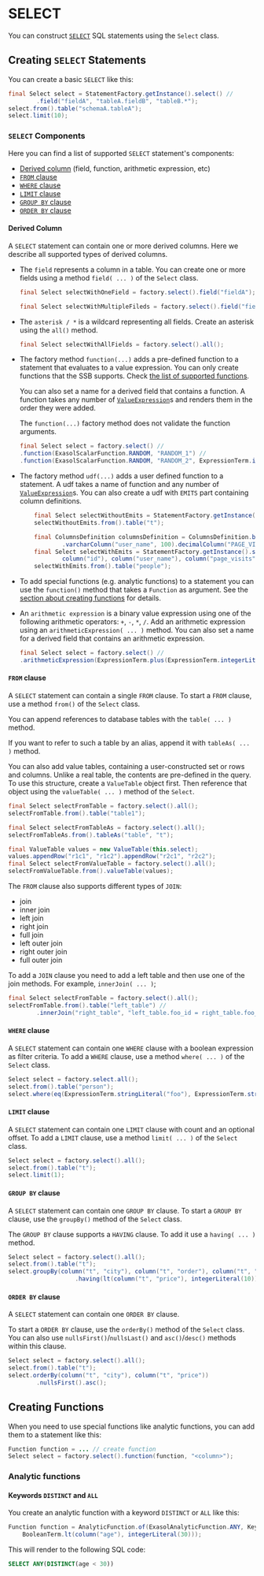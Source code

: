 # SELECT 

You can construct [`SELECT`](https://docs.exasol.com/sql/select.htm) SQL statements using the `Select` class.

## Creating `SELECT` Statements

You can create a basic `SELECT` like this:

```java
final Select select = StatementFactory.getInstance().select() //
        .field("fieldA", "tableA.fieldB", "tableB.*");
select.from().table("schemaA.tableA");
select.limit(10);
```

### `SELECT` Components

Here you can find a list of supported `SELECT` statement's components:

- [Derived column](#derived-column) (field, function, arithmetic expression, etc)
- [`FROM` clause](#from-clause)
- [`WHERE` clause](#where-clause)
- [`LIMIT` clause](#limit-clause)
- [`GROUP BY` clause](#group-by-clause)
- [`ORDER BY` clause](#order-by-clause)

#### Derived Column

A `SELECT` statement can contain one or more derived columns. Here we describe all supported types of derived columns.

- The `field` represents a column in a table. You can create one or more fields using a method `field( ... )` of the `Select` class.

    ```java
    final Select selectWithOneField = factory.select().field("fieldA");

    final Select selectWithMultipleFileds = factory.select().field("fieldA", "tableA.fieldB", "tableB.*");
    ```

- The `asterisk / *` is  a wildcard representing all fields. Create an asterisk using the `all()` method.

    ```java
    final Select selectWithAllFields = factory.select().all();
    ```

- The factory method `function(...)` adds a pre-defined function to a statement that evaluates to a value expression.
You can only create functions that the SSB supports. Check [the list of supported functions](../list_of_supported_exasol_functions.md).

    You can also set a name for a derived field that contains a function. 
A function takes any number of [`ValueExpression`](../../../src/main/java/com/exasol/sql/expression/ValueExpression.java)s 
and renders them in the order they were added. 

    The `function(...)` factory method does not validate the function arguments.

    ```java
    final Select select = factory.select() //
    .function(ExasolScalarFunction.RANDOM, "RANDOM_1") //
    .function(ExasolScalarFunction.RANDOM, "RANDOM_2", ExpressionTerm.integerLiteral(5), ExpressionTerm.integerLiteral(20));
    ```

- The factory method `udf(...)` adds a user defined function to a statement. 
A udf takes a name of function and any number of [`ValueExpression`](../../../src/main/java/com/exasol/sql/expression/ValueExpression.java)s.
You can also create a udf with `EMITS` part containing column definitions.
  
    ```java
        final Select selectWithoutEmits = StatementFactory.getInstance().select().udf("my_average", column("x"));
        selectWithoutEmits.from().table("t");

        final ColumnsDefinition columnsDefinition = ColumnsDefinition.builder().decimalColumn("id", 18, 0)
                .varcharColumn("user_name", 100).decimalColumn("PAGE_VISITS", 18, 0).build();
        final Select selectWithEmits = StatementFactory.getInstance().select().udf("sample_simple", columnsDefinition,
                column("id"), column("user_name"), column("page_visits"), integerLiteral(20));
        selectWithEmits.from().table("people");
    ```

- To add special functions (e.g. analytic functions) to a statement you can use the `function()` method that takes a `Function` as argument. See the [section about creating functions](#creating-functions) for details.

- An `arithmetic expression` is a binary value expression using one of the following arithmetic operators: `+`, `-`, `*`, `/`.
Add an arithmetic expression using an `arithmeticExpression( ... )` method.
You can also set a name for a derived field that contains an arithmetic expression. 

    ```java
    final Select select = factory.select() //
    .arithmeticExpression(ExpressionTerm.plus(ExpressionTerm.integerLiteral(1000), ExpressionTerm.integerLiteral(234)), "ADD");
    ```

#### `FROM` clause

A `SELECT` statement can contain a single `FROM` clause.
To start a `FROM` clause, use a method `from()` of the `Select` class.

You can append references to database tables with the `table( ... )` method.

If you want to refer to such a table by an alias,  append it with `tableAs( ... )` method.

You can also add value tables, containing a user-constructed set or rows and columns. Unlike a real table, the contents are pre-defined in the query. To use this structure, create a `ValueTable` object first. Then reference that object using the  `valueTable( ... )` method of the `Select`.

```java
final Select selectFromTable = factory.select().all();
selectFromTable.from().table("table1");

final Select selectFromTableAs = factory.select().all();
selectFromTableAs.from().tableAs("table", "t");

final ValueTable values = new ValueTable(this.select);
values.appendRow("r1c1", "r1c2").appendRow("r2c1", "r2c2");
final Select selectFromValueTable = factory.select().all();
selectFromValueTable.from().valueTable(values);
```

The `FROM` clause also supports different types of `JOIN`:

- join
- inner join
- left join
- right join
- full join
- left outer join
- right outer join
- full outer join

To add a `JOIN` clause you need to add a left table and then use one of the join methods. For example, `innerJoin( ... )`; 

```java
final Select selectFromTable = factory.select().all();
selectFromTable.from().table("left_table") //
        .innerJoin("right_table", "left_table.foo_id = right_table.foo_id");  
```
#### `WHERE` clause

A `SELECT` statement can contain one `WHERE` clause with a boolean expression as filter criteria.
To add a `WHERE` clause, use a method `where( ... )` of the `Select` class. 

```java
Select select = factory.select.all();
select.from().table("person");
select.where(eq(ExpressionTerm.stringLiteral("foo"), ExpressionTerm.stringLiteral("bar")));
```

#### `LIMIT` clause

A `SELECT` statement can contain one `LIMIT` clause with count and an optional offset.
To add a `LIMIT` clause, use a method `limit( ... )` of the `Select` class. 

```java
Select select = factory.select().all();
select.from().table("t");
select.limit(1);
```

#### `GROUP BY` clause

A `SELECT` statement can contain one `GROUP BY` clause.
To start a `GROUP BY` clause, use the `groupBy()` method of the `Select` class. 

The `GROUP BY` clause supports a `HAVING` clause. To add it use a `having( ... )` method.

```java
Select select = factory.select().all();
select.from().table("t");
select.groupBy(column("t", "city"), column("t", "order"), column("t", "price"))
                   .having(lt(column("t", "price"), integerLiteral(10)));
```

#### `ORDER BY` clause

A `SELECT` statement can contain one `ORDER BY` clause.

To start a `ORDER BY` clause, use the `orderBy()` method of the `Select` class.
You can also use `nullsFirst()`/`nullsLast()` and `asc()`/`desc()` methods within this clause.


```java
Select select = factory.select().all();
select.from().table("t");
select.orderBy(column("t", "city"), column("t", "price"))
        .nullsFirst().asc();
```

## Creating Functions

When you need to use special functions like analytic functions, you can add them to a statement like this:

```java
Function function = ... // create function
Select select = factory.select().function(function, "<column>");
```

### Analytic functions

#### Keywords `DISTINCT` and `ALL`

You create an analytic function with a keyword `DISTINCT` or `ALL` like this:

```java
Function function = AnalyticFunction.of(ExasolAnalyticFunction.ANY, Keyword.DISTINCT,
    BooleanTerm.lt(column("age"), integerLiteral(30)));
```

This will render to the following SQL code:

```sql
SELECT ANY(DISTINCT(age < 30))
```